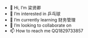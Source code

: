 - 👋 Hi, I’m 梁贤卿
- 👀 I’m interested in 乒乓球
- 🌱 I’m currently learning 财务管理
- 💞️ I’m looking to collaborate on 
- 📫 How to reach me QQ1829733857

<!---
liangxianqing1/liangxianqing1 is a ✨ special ✨ repository because its `README.md` (this file) appears on your GitHub profile.
You can click the Preview link to take a look at your changes.
--->
